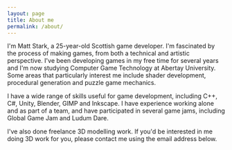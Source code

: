 ```yaml
---
layout: page
title: About me
permalink: /about/
---
```


I'm Matt Stark, a 25-year-old Scottish game developer. I'm fascinated by the process of making games, from both a technical and artistic perspective. I've been developing games in my free time for several years and I'm now studying Computer Game Technology at Abertay University. Some areas that particularly interest me include shader development, procedural generation and puzzle game mechanics.

I have a wide range of skills useful for game development, including C++, C#, Unity, Blender, GIMP and Inkscape. I have experience working alone and as part of a team, and have participated in several game jams, including Global Game Jam and Ludum Dare.

I've also done freelance 3D modelling work. If you'd be interested in me doing 3D work for you, please contact me using the email address below.